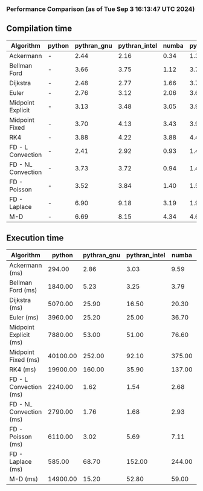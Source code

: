### Performance Comparison (as of Tue Sep  3 16:13:47 UTC 2024)
## Compilation time
Algorithm                 | python                    | pythran_gnu               | pythran_intel             | numba                     | pyccel_fortran_gnu        | pyccel_c_gnu              | pyccel_fortran_intel      | pyccel_c_intel           
------------------------- | ------------------------- | ------------------------- | ------------------------- | ------------------------- | ------------------------- | ------------------------- | ------------------------- | -------------------------
Ackermann                 | -                         | 2.44                      | 2.16                      | 0.34                      | 1.38                      | 1.31                      | 1.44                      | 1.40                     
Bellman Ford              | -                         | 3.66                      | 3.75                      | 1.12                      | 3.76                      | 4.01                      | 3.83                      | 4.50                     
Dijkstra                  | -                         | 2.48                      | 2.77                      | 1.66                      | 3.72                      | 4.00                      | 3.92                      | 4.47                     
Euler                     | -                         | 2.76                      | 3.12                      | 2.06                      | 3.65                      | 4.03                      | 3.80                      | 4.43                     
Midpoint Explicit         | -                         | 3.13                      | 3.48                      | 3.05                      | 3.90                      | 4.21                      | 4.03                      | 4.63                     
Midpoint Fixed            | -                         | 3.70                      | 4.13                      | 3.43                      | 3.97                      | 4.43                      | 4.19                      | 4.92                     
RK4                       | -                         | 3.88                      | 4.22                      | 3.88                      | 4.40                      | 4.83                      | 4.50                      | 5.17                     
FD - L Convection         | -                         | 2.41                      | 2.92                      | 0.93                      | 1.47                      | 4.15                      | 1.68                      | 4.80                     
FD - NL Convection        | -                         | 3.73                      | 3.72                      | 0.94                      | 1.48                      | 4.11                      | 1.63                      | 4.53                     
FD - Poisson              | -                         | 3.52                      | 3.84                      | 1.40                      | 1.55                      | 4.11                      | 2.82                      | 4.64                     
FD - Laplace              | -                         | 6.90                      | 9.18                      | 3.19                      | 1.92                      | 4.51                      | 2.22                      | 5.14                     
M-D                       | -                         | 6.69                      | 8.15                      | 4.34                      | 4.62                      | 4.66                      | 4.82                      | 5.75                     

## Execution time
Algorithm                 | python                    | pythran_gnu               | pythran_intel             | numba                     | pyccel_fortran_gnu        | pyccel_c_gnu              | pyccel_fortran_intel      | pyccel_c_intel           
------------------------- | ------------------------- | ------------------------- | ------------------------- | ------------------------- | ------------------------- | ------------------------- | ------------------------- | -------------------------
Ackermann (ms)            | 294.00                    | 2.86                      | 3.03                      | 9.59                      | 1.55                      | 1.50                      | 9.41                      | 4.76                     
Bellman Ford (ms)         | 1840.00                   | 5.23                      | 3.25                      | 3.79                      | 2.96                      | 6.01                      | -                         | 18.60                    
Dijkstra (ms)             | 5070.00                   | 25.90                     | 16.50                     | 20.30                     | 18.60                     | 31.00                     | -                         | 23.20                    
Euler (ms)                | 3960.00                   | 25.20                     | 25.00                     | 36.70                     | 14.90                     | 144.00                    | 14.50                     | 126.00                   
Midpoint Explicit (ms)    | 7880.00                   | 53.00                     | 51.00                     | 76.60                     | 22.40                     | 282.00                    | 16.80                     | 252.00                   
Midpoint Fixed (ms)       | 40100.00                  | 252.00                    | 92.10                     | 375.00                    | 76.60                     | 1390.00                   | 57.70                     | 1220.00                  
RK4 (ms)                  | 19900.00                  | 160.00                    | 35.90                     | 137.00                    | 35.80                     | 493.00                    | 37.50                     | 406.00                   
FD - L Convection (ms)    | 2240.00                   | 1.62                      | 1.54                      | 2.68                      | 1.65                      | 1.84                      | -                         | 4.05                     
FD - NL Convection (ms)   | 2790.00                   | 1.76                      | 1.68                      | 2.93                      | 1.97                      | 1.99                      | -                         | 4.18                     
FD - Poisson (ms)         | 6110.00                   | 3.02                      | 5.69                      | 7.11                      | 2.73                      | 3.87                      | -                         | 5.63                     
FD - Laplace (ms)         | 585.00                    | 68.70                     | 152.00                    | 244.00                    | 64.40                     | 310.00                    | -                         | 325.00                   
M-D (ms)                  | 14900.00                  | 15.20                     | 52.80                     | 59.00                     | 54.40                     | 59.50                     | 79.70                     | 61.20                    
